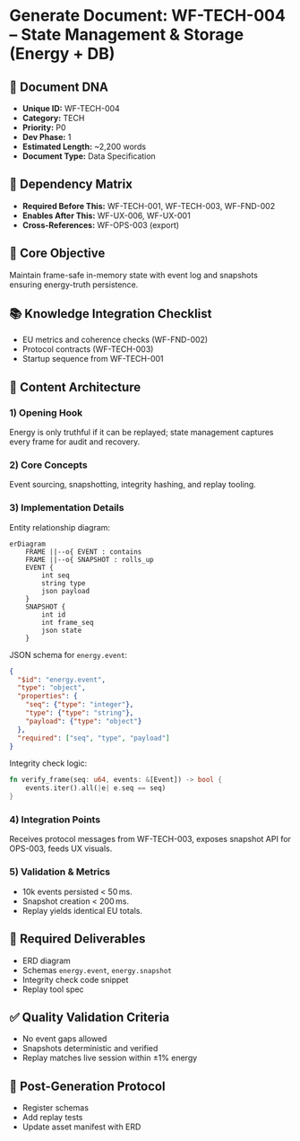 # Generate Document: WF-TECH-004 – State Management & Storage (Energy + DB)

## 🧬 Document DNA
* **Unique ID:** WF-TECH-004
* **Category:** TECH
* **Priority:** P0
* **Dev Phase:** 1
* **Estimated Length:** ~2,200 words
* **Document Type:** Data Specification

## 🔗 Dependency Matrix
* **Required Before This:** WF-TECH-001, WF-TECH-003, WF-FND-002
* **Enables After This:** WF-UX-006, WF-UX-001
* **Cross-References:** WF-OPS-003 (export)

## 🎯 Core Objective
Maintain frame-safe in-memory state with event log and snapshots ensuring energy-truth persistence.

## 📚 Knowledge Integration Checklist
* EU metrics and coherence checks (WF-FND-002)
* Protocol contracts (WF-TECH-003)
* Startup sequence from WF-TECH-001

## 📝 Content Architecture
### 1) Opening Hook
Energy is only truthful if it can be replayed; state management captures every frame for audit and recovery.

### 2) Core Concepts
Event sourcing, snapshotting, integrity hashing, and replay tooling.

### 3) Implementation Details
Entity relationship diagram:
```mermaid
erDiagram
    FRAME ||--o{ EVENT : contains
    FRAME ||--o{ SNAPSHOT : rolls_up
    EVENT {
        int seq
        string type
        json payload
    }
    SNAPSHOT {
        int id
        int frame_seq
        json state
    }
```
JSON schema for `energy.event`:
```json
{
  "$id": "energy.event",
  "type": "object",
  "properties": {
    "seq": {"type": "integer"},
    "type": {"type": "string"},
    "payload": {"type": "object"}
  },
  "required": ["seq", "type", "payload"]
}
```
Integrity check logic:
```rust
fn verify_frame(seq: u64, events: &[Event]) -> bool {
    events.iter().all(|e| e.seq == seq)
}
```

### 4) Integration Points
Receives protocol messages from WF-TECH-003, exposes snapshot API for OPS-003, feeds UX visuals.

### 5) Validation & Metrics
* 10k events persisted < 50 ms.
* Snapshot creation < 200 ms.
* Replay yields identical EU totals.

## 🎨 Required Deliverables
* ERD diagram
* Schemas `energy.event`, `energy.snapshot`
* Integrity check code snippet
* Replay tool spec

## ✅ Quality Validation Criteria
* No event gaps allowed
* Snapshots deterministic and verified
* Replay matches live session within ±1% energy

## 🔄 Post-Generation Protocol
* Register schemas
* Add replay tests
* Update asset manifest with ERD

